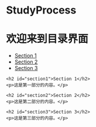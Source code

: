 # StudyProcess
<!DOCTYPE html>
<html lang="en">
<head>
    <meta charset="UTF-8">
    <meta name="viewport" content="width=device-width, initial-scale=1.0">
    <title>目录界面</title>
</head>
<body>
    <h1>欢迎来到目录界面</h1>
    <ul>
        <li><a href="#section1">Section 1</a></li>
        <li><a href="#section2">Section 2</a></li>
        <li><a href="#section3">Section 3</a></li>
    </ul>

    <h2 id="section1">Section 1</h2>
    <p>这是第一部分的内容。</p>

    <h2 id="section2">Section 2</h2>
    <p>这是第二部分的内容。</p>

    <h2 id="section3">Section 3</h2>
    <p>这是第三部分的内容。</p>
</body>
</html>
